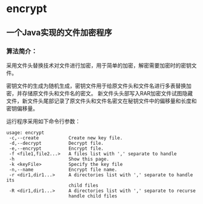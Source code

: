 # encrypt
## 一个Java实现的文件加密程序

### 算法简介：
采用文件头替换技术对文件进行加密，用于简单的加密，解密需要加密时的密钥文件。

密钥文件的生成为随机生成，密钥文件用于给原文件头和文件名进行多表替换加密，并存储原文件头和文件名的密文。
新文件头头部写入RAR加密文件试图隐藏文件，新文件头尾部记录了原文件头和文件名密文在秘钥文件中的偏移量和长度和密钥偏移量。

运行程序采用如下命令行参数：
```shell
usage: encrypt
 -c,--create           Create new key file.
 -d,--decrypt          Decrypt file.
 -e,--encrypt          Encrypt file.
 -f <file1,file2...>   A files list with ',' separate to handle
 -h                    Show this page.
 -k <keyFile>          Specify the key file
 -n,--name             Encrypt file name.
 -r <dir1,dir1...>     A directories list with ',' separate to handle its
                       child files
 -R <dir1,dir1...>     A directories list with ',' separate to recurse
                       handle child files
```
